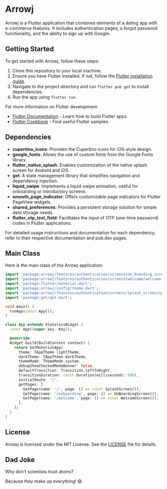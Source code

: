 # Arrowj

Arrowj is a Flutter application that combines elements of a dating app with e-commerce features. It includes authentication pages, a forgot password functionality, and the ability to sign up with Google.

## Getting Started

To get started with Arrowj, follow these steps:

1. Clone this repository to your local machine.
2. Ensure you have Flutter installed. If not, follow the [Flutter installation guide](https://flutter.dev/docs/get-started/install).
3. Navigate to the project directory and run `flutter pub get` to install dependencies.
4. Run the app using `flutter run`.

For more information on Flutter development:

- [Flutter Documentation](https://docs.flutter.dev/) - Learn how to build Flutter apps.
- [Flutter Cookbook](https://docs.flutter.dev/cookbook) - Find useful Flutter samples.

## Dependencies

- **cupertino_icons**: Provides the Cupertino icons for iOS-style design.
- **google_fonts**: Allows the use of custom fonts from the Google Fonts library.
- **flutter_native_splash**: Enables customization of the native splash screen for Android and iOS.
- **get**: A state management library that simplifies navigation and dependency injection.
- **liquid_swipe**: Implements a liquid swipe animation, useful for onboarding or introductory screens.
- **smooth_page_indicator**: Offers customizable page indicators for Flutter PageView widgets.
- **shared_preferences**: Provides a persistent storage solution for simple data storage needs.
- **flutter_otp_text_field**: Facilitates the input of OTP (one-time password) codes in Flutter applications.

For detailed usage instructions and documentation for each dependency, refer to their respective documentation and pub.dev pages.

## Main Class

Here is the main class of the Arrowj application:

```dart
import 'package:arrowj/features/authentication/screens/on_boarding_screen/on_boarding_screen.dart';
import 'package:arrowj/features/authentication/screens/welcome/welcome.dart';
import 'package:flutter/material.dart';
import 'package:arrowj/config/theme.dart';
import 'package:arrowj/features/authentication/screens/splash_screen/splash_screen.dart';
import 'package:get/get.dart';

void main() {
  runApp(const App());
}

class App extends StatelessWidget {
  const App({super.key, Key});

  @override
  Widget build(BuildContext context) {
    return GetMaterialApp(
      theme: TAppTheme.lightTheme,
      darkTheme: TAppTheme.darkTheme,
      themeMode: ThemeMode.system,
      debugShowCheckedModeBanner: false,
      defaultTransition: Transition.leftToRight,
      transitionDuration: const Duration(milliseconds: 500),
      initialRoute: '/',
      getPages: [
        GetPage(name: '/', page: () => const SplashScreen()),
        GetPage(name: '/onboarding', page: () => OnBoardingScreen()),
        GetPage(name: '/welcome', page: () => const WelcomeScreen()),
      ],
    );
  }
}
```

## License

Arrowj is licensed under the MIT License. See the [LICENSE](LICENSE) file for details.

## Dad Joke

Why don't scientists trust atoms?

Because they make up everything! 😄
